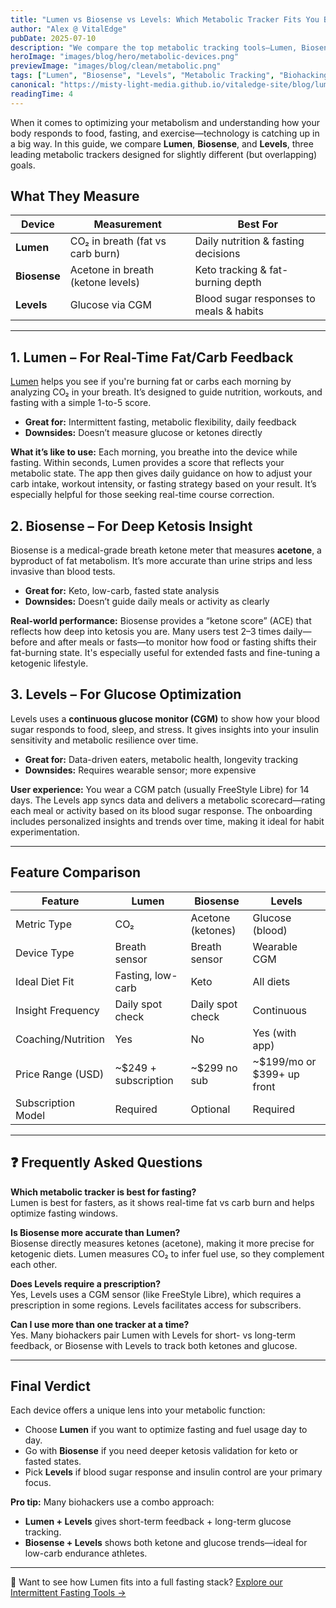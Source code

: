 ```yaml
---
title: "Lumen vs Biosense vs Levels: Which Metabolic Tracker Fits You Best?"
author: "Alex @ VitalEdge"
pubDate: 2025-07-10
description: "We compare the top metabolic tracking tools—Lumen, Biosense, and Levels—to help you choose the best one for your health and longevity goals."
heroImage: "images/blog/hero/metabolic-devices.png"
previewImage: "images/blog/clean/metabolic.png"
tags: ["Lumen", "Biosense", "Levels", "Metabolic Tracking", "Biohacking", "Longevity"]
canonical: "https://misty-light-media.github.io/vitaledge-site/blog/lumen-vs-biosense-vs-levels"
readingTime: 4
---
```


When it comes to optimizing your metabolism and understanding how your body responds to food, fasting, and exercise—technology is catching up in a big way. In this guide, we compare **Lumen**, **Biosense**, and **Levels**, three leading metabolic trackers designed for slightly different (but overlapping) goals.

## What They Measure

| Device     | Measurement | Best For                      |
|------------|-------------|-------------------------------|
| **Lumen**  | CO₂ in breath (fat vs carb burn) | Daily nutrition & fasting decisions |
| **Biosense** | Acetone in breath (ketone levels) | Keto tracking & fat-burning depth |
| **Levels** | Glucose via CGM | Blood sugar responses to meals & habits |

---

## 1. Lumen – For Real-Time Fat/Carb Feedback
[Lumen](../lumen-review) helps you see if you're burning fat or carbs each morning by analyzing CO₂ in your breath. It’s designed to guide nutrition, workouts, and fasting with a simple 1-to-5 score.

- **Great for:** Intermittent fasting, metabolic flexibility, daily feedback  
- **Downsides:** Doesn’t measure glucose or ketones directly  

**What it’s like to use:** Each morning, you breathe into the device while fasting. Within seconds, Lumen provides a score that reflects your metabolic state. The app then gives daily guidance on how to adjust your carb intake, workout intensity, or fasting strategy based on your result. It’s especially helpful for those seeking real-time course correction.

## 2. Biosense – For Deep Ketosis Insight
Biosense is a medical-grade breath ketone meter that measures **acetone**, a byproduct of fat metabolism. It’s more accurate than urine strips and less invasive than blood tests.

- **Great for:** Keto, low-carb, fasted state analysis  
- **Downsides:** Doesn’t guide daily meals or activity as clearly  

**Real-world performance:** Biosense provides a “ketone score” (ACE) that reflects how deep into ketosis you are. Many users test 2–3 times daily—before and after meals or fasts—to monitor how food or fasting shifts their fat-burning state. It's especially useful for extended fasts and fine-tuning a ketogenic lifestyle.

## 3. Levels – For Glucose Optimization
Levels uses a **continuous glucose monitor (CGM)** to show how your blood sugar responds to food, sleep, and stress. It gives insights into your insulin sensitivity and metabolic resilience over time.

- **Great for:** Data-driven eaters, metabolic health, longevity tracking  
- **Downsides:** Requires wearable sensor; more expensive  

**User experience:** You wear a CGM patch (usually FreeStyle Libre) for 14 days. The Levels app syncs data and delivers a metabolic scorecard—rating each meal or activity based on its blood sugar response. The onboarding includes personalized insights and trends over time, making it ideal for habit experimentation.

---

## Feature Comparison

| Feature               | **Lumen**      | **Biosense**    | **Levels**        |
|-----------------------|----------------|-----------------|-------------------|
| Metric Type           | CO₂            | Acetone (ketones)| Glucose (blood)   |
| Device Type           | Breath sensor  | Breath sensor    | Wearable CGM      |
| Ideal Diet Fit        | Fasting, low-carb | Keto             | All diets         |
| Insight Frequency     | Daily spot check | Daily spot check | Continuous        |
| Coaching/Nutrition    | Yes            | No               | Yes (with app)    |
| Price Range (USD)     | ~$249 + subscription | ~$299 no sub | ~$199/mo or $399+ up front |
| Subscription Model    | Required       | Optional         | Required          |

---

## ❓ Frequently Asked Questions

**Which metabolic tracker is best for fasting?**  
Lumen is best for fasters, as it shows real-time fat vs carb burn and helps optimize fasting windows.

**Is Biosense more accurate than Lumen?**  
Biosense directly measures ketones (acetone), making it more precise for ketogenic diets. Lumen measures CO₂ to infer fuel use, so they complement each other.

**Does Levels require a prescription?**  
Yes, Levels uses a CGM sensor (like FreeStyle Libre), which requires a prescription in some regions. Levels facilitates access for subscribers.

**Can I use more than one tracker at a time?**  
Yes. Many biohackers pair Lumen with Levels for short- vs long-term feedback, or Biosense with Levels to track both ketones and glucose.

---

## Final Verdict
Each device offers a unique lens into your metabolic function:

- Choose **Lumen** if you want to optimize fasting and fuel usage day to day.  
- Go with **Biosense** if you need deeper ketosis validation for keto or fasted states.  
- Pick **Levels** if blood sugar response and insulin control are your primary focus.  

**Pro tip:** Many biohackers use a combo approach:  
- **Lumen + Levels** gives short-term feedback + long-term glucose tracking.  
- **Biosense + Levels** shows both ketone and glucose trends—ideal for low-carb endurance athletes.

---

📌 Want to see how Lumen fits into a full fasting stack? [Explore our Intermittent Fasting Tools →](../intermittent-fasting-tools)
